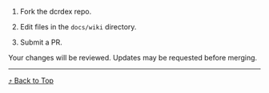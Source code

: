 <a id="top"/>

1. Fork the dcrdex repo.

2. Edit files in the `docs/wiki` directory.

3. Submit a PR.

Your changes will be reviewed. Updates may be requested before merging.

---

[⤴ Back to Top](#top)
